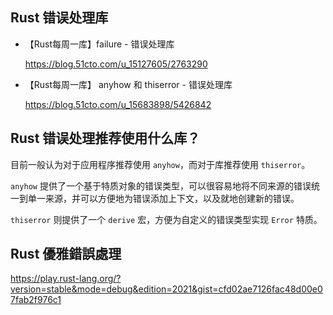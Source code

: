 ## Rust 错误处理库

- 【Rust每周一库】failure - 错误处理库 

   https://blog.51cto.com/u_15127605/2763290


- 【Rust每周一库】 anyhow 和 thiserror - 错误处理库

   https://blog.51cto.com/u_15683898/5426842


## Rust 错误处理推荐使用什么库？

目前一般认为对于应用程序推荐使用 `anyhow`，而对于库推荐使用 `thiserror`。

`anyhow` 提供了一个基于特质对象的错误类型，可以很容易地将不同来源的错误统一到单一来源，并可以方便地为错误添加上下文，以及就地创建新的错误。

`thiserror` 则提供了一个 `derive` 宏，方便为自定义的错误类型实现 `Error` 特质。

## Rust 優雅錯誤處理

https://play.rust-lang.org/?version=stable&mode=debug&edition=2021&gist=cfd02ae7126fac48d00e07fab2f976c1
